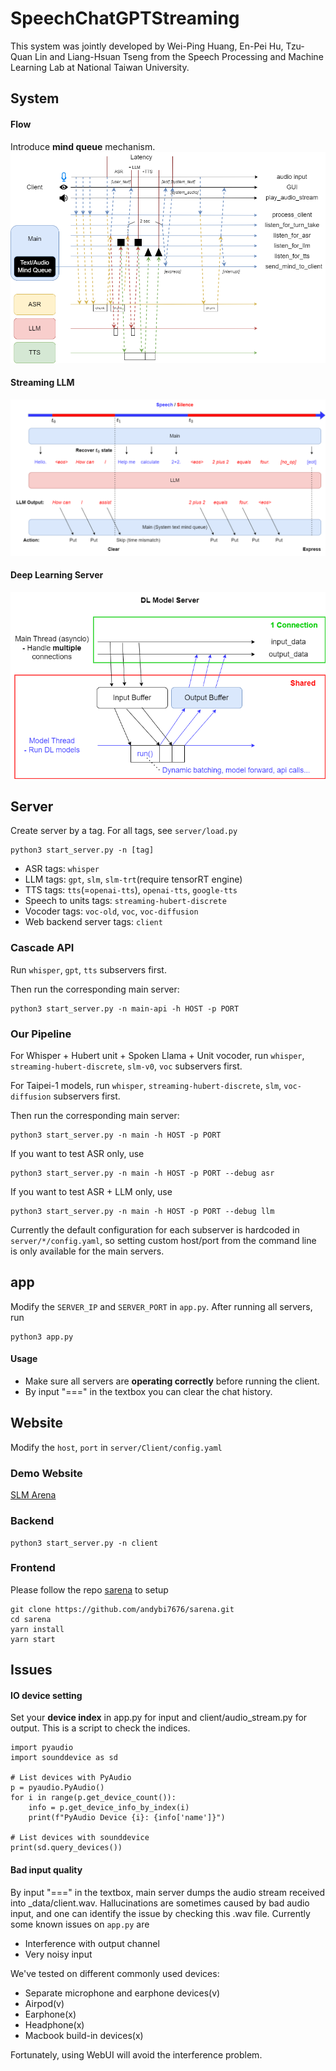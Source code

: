 # SpeechChatGPTStreaming

This system was jointly developed by Wei-Ping Huang, En-Pei Hu, Tzu-Quan Lin and Liang-Hsuan Tseng from the Speech Processing and Machine Learning Lab at National Taiwan University.

## System

#### Flow
Introduce **mind queue** mechanism.
<img src="imgs/SPML_flow2.drawio.png" alt="image" />

#### Streaming LLM
<img src="imgs/StreamLLM.drawio.png" alt="image" />

#### Deep Learning Server
<img src="imgs/server_base.drawio.png" alt="image" />

## Server
Create server by a tag. For all tags, see `server/load.py`
```
python3 start_server.py -n [tag]
```
- ASR tags: `whisper`
- LLM tags: `gpt`, `slm`, `slm-trt`(require tensorRT engine)
- TTS tags: `tts`(=`openai-tts`), `openai-tts`, `google-tts`
- Speech to units tags: `streaming-hubert-discrete`
- Vocoder tags: `voc-old`, `voc`, `voc-diffusion`
- Web backend server tags: `client`

### Cascade API
Run `whisper`, `gpt`, `tts` subservers first.

Then run the corresponding main server:
```
python3 start_server.py -n main-api -h HOST -p PORT
```

### Our Pipeline
For Whisper + Hubert unit + Spoken Llama + Unit vocoder, run `whisper`, `streaming-hubert-discrete`, `slm-v0`, `voc` subservers first.

For Taipei-1 models, run `whisper`, `streaming-hubert-discrete`, `slm`, `voc-diffusion` subservers first.

Then run the corresponding main server:
```
python3 start_server.py -n main -h HOST -p PORT
```

If you want to test ASR only, use
```
python3 start_server.py -n main -h HOST -p PORT --debug asr
```
If you want to test ASR + LLM only, use
```
python3 start_server.py -n main -h HOST -p PORT --debug llm
```

Currently the default configuration for each subserver is hardcoded in `server/*/config.yaml`, so setting custom host/port from the command line is only available for the main servers.

## app

Modify the `SERVER_IP` and `SERVER_PORT` in `app.py`.
After running all servers, run
```
python3 app.py
```

#### Usage
- Make sure all servers are **operating correctly** before running the client.
- By input "===" in the textbox you can clear the chat history.

## Website

Modify the `host`, `port` in `server/Client/config.yaml`

### Demo Website
[SLM Arena](https://slmarena.ntuspeechlab.com/)

### Backend
```
python3 start_server.py -n client
```
### Frontend

Please follow the repo [sarena](https://github.com/andybi7676/sarena) to setup
```
git clone https://github.com/andybi7676/sarena.git
cd sarena
yarn install
yarn start
```


## Issues

#### IO device setting
Set your **device index** in app.py for input and client/audio_stream.py for output. This is a script to check the indices.
```
import pyaudio
import sounddevice as sd

# List devices with PyAudio
p = pyaudio.PyAudio()
for i in range(p.get_device_count()):
    info = p.get_device_info_by_index(i)
    print(f"PyAudio Device {i}: {info['name']}")

# List devices with sounddevice
print(sd.query_devices())
```

#### Bad input quality

By input "===" in the textbox, main server dumps the audio stream received into _data/client.wav. Hallucinations are sometimes caused by bad audio input, and one can identify the issue by checking this .wav file. Currently some known issues on `app.py` are

- Interference with output channel
- Very noisy input

We've tested on different commonly used devices:
- Separate microphone and earphone devices(v)
- Airpod(v)
- Earphone(x)
- Headphone(x)
- Macbook build-in devices(x)

Fortunately, using WebUI will avoid the interference problem.
